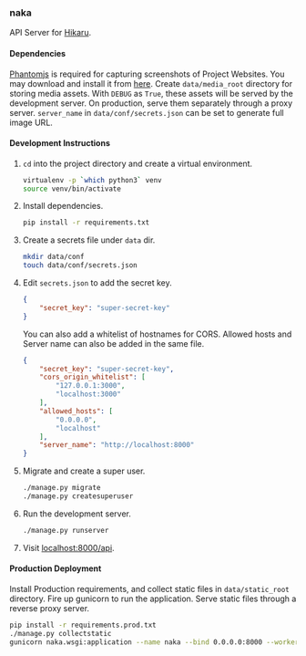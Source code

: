 ### naka

API Server for [Hikaru](https://github.com/shivammg/hikaru).


#### Dependencies

[Phantomjs](http://phantomjs.org) is required for capturing screenshots of Project Websites. You may download and install it from [here](http://phantomjs.org/download.html). Create `data/media_root` directory for storing media assets. With `DEBUG` as `True`, these assets will be served by the development server. On production, serve them separately through a proxy server. `server_name` in `data/conf/secrets.json` can be set to generate full image URL.


#### Development Instructions

1. `cd` into the project directory and create a virtual environment.
   ```bash
   virtualenv -p `which python3` venv
   source venv/bin/activate
   ```

2. Install dependencies.
   ```bash
   pip install -r requirements.txt
   ```

3. Create a secrets file under `data` dir.
   ```bash
   mkdir data/conf
   touch data/conf/secrets.json
   ```

4. Edit `secrets.json` to add the secret key.
   ```json
   {
       "secret_key": "super-secret-key"
   }
   ```

   You can also add a whitelist of hostnames for CORS. Allowed hosts and Server name can also be added in the same file.
   ```json
   {
       "secret_key": "super-secret-key",
       "cors_origin_whitelist": [
           "127.0.0.1:3000",
           "localhost:3000"
       ],
       "allowed_hosts": [
           "0.0.0.0",
           "localhost"
       ],
       "server_name": "http://localhost:8000"
   }
   ```

5. Migrate and create a super user.
   ```bash
   ./manage.py migrate
   ./manage.py createsuperuser
   ```

6. Run the development server.
   ```bash
   ./manage.py runserver
   ```

7. Visit [localhost:8000/api](http://localhost:8000/api).


#### Production Deployment

Install Production requirements, and collect static files in `data/static_root` directory. Fire up gunicorn to run the application. Serve static files through a reverse proxy server.

```bash
pip install -r requirements.prod.txt
./manage.py collectstatic
gunicorn naka.wsgi:application --name naka --bind 0.0.0.0:8000 --workers 3
```

